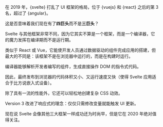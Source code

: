 在 2019 年，{svelte} 打乱了 UI 框架的格局，位于 {vuejs} 和 {react} 之后的第 3 名，超过了 {angular}。

这是否意味着我们现在有了**四巨头**而不是**三巨头**？

Svelte 与其他框架非常不同，因为它其实不算是一个框架，而是一个编译器，它的魔力发挥在编译期而不是运行期。

类似于 React 或 Vue，它能使开发人员通过数据驱动的组件完成应用的搭建，但最大的不同是：该框架不是在浏览器中运行的，而是在构建时运行。

编译器能够解析开发者编写的组件，生成直接操作 DOM 的指令式代码。

因此，最终发布到浏览器的代码体积又小、又运行速度又快（使得 Svelte 应用适合于比方说嵌入式设备）。

除了具有一流的性能外，它还可以轻松地创建复杂 CSS 动效。

Version 3 改进了响应式的理念：仅仅只需修改变量就能触发 UI 更新。

现在说 Svelte 会像其他三大框架一样成功还为时尚早，但是它在 2020 年绝对值得关注。

